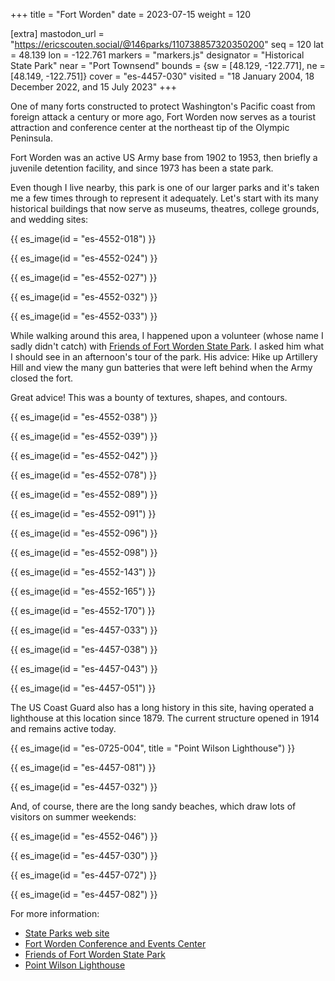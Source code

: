 +++
title = "Fort Worden"
date = 2023-07-15
weight = 120

[extra]
mastodon_url = "https://ericscouten.social/@146parks/110738857320350200"
seq = 120
lat = 48.139
lon = -122.761
markers = "markers.js"
designator = "Historical State Park"
near = "Port Townsend"
bounds = {sw = [48.129, -122.771], ne = [48.149, -122.751]}
cover = "es-4457-030"
visited = "18 January 2004, 18 December 2022, and 15 July 2023"
+++

One of many forts constructed to protect Washington's Pacific coast from foreign attack a century or more ago, Fort Worden now serves as a tourist attraction and conference center at the northeast tip of the Olympic Peninsula.

<!-- more -->

Fort Worden was an active US Army base from 1902 to 1953, then briefly a juvenile detention facility, and since 1973 has been a state park.

Even though I live nearby, this park is one of our larger parks and it's taken me a few times through to represent it adequately. Let's start with its many historical buildings that now serve as museums, theatres, college grounds, and wedding sites:

{{ es_image(id = "es-4552-018") }}

{{ es_image(id = "es-4552-024") }}

{{ es_image(id = "es-4552-027") }}

{{ es_image(id = "es-4552-032") }}

{{ es_image(id = "es-4552-033") }}

While walking around this area, I happened upon a volunteer (whose name I sadly didn't catch) with [Friends of Fort Worden State Park](https://www.fwfriends.org). I asked him what I should see in an afternoon's tour of the park. His advice: Hike up Artillery Hill and view the many gun batteries that were left behind when the Army closed the fort.

Great advice! This was a bounty of textures, shapes, and contours.

{{ es_image(id = "es-4552-038") }}

{{ es_image(id = "es-4552-039") }}

{{ es_image(id = "es-4552-042") }}

{{ es_image(id = "es-4552-078") }}

{{ es_image(id = "es-4552-089") }}

{{ es_image(id = "es-4552-091") }}

{{ es_image(id = "es-4552-096") }}

{{ es_image(id = "es-4552-098") }}

{{ es_image(id = "es-4552-143") }}

{{ es_image(id = "es-4552-165") }}

{{ es_image(id = "es-4552-170") }}

{{ es_image(id = "es-4457-033") }}

{{ es_image(id = "es-4457-038") }}

{{ es_image(id = "es-4457-043") }}

{{ es_image(id = "es-4457-051") }}

The US Coast Guard also has a long history in this site, having operated a lighthouse at this location since 1879. The current structure opened in 1914 and remains active today.

{{ es_image(id = "es-0725-004", title = "Point Wilson Lighthouse") }}

{{ es_image(id = "es-4457-081") }}

{{ es_image(id = "es-4457-032") }}

And, of course, there are the long sandy beaches, which draw lots of visitors on summer weekends:

{{ es_image(id = "es-4552-046") }}

{{ es_image(id = "es-4457-030") }}

{{ es_image(id = "es-4457-072") }}

{{ es_image(id = "es-4457-082") }}

For more information:

* [State Parks web site](https://www.parks.wa.gov/511/Fort-Worden)
* [Fort Worden Conference and Events Center](https://fortworden.org)
* [Friends of Fort Worden State Park](https://www.fwfriends.org)
* [Point Wilson Lighthouse](https://www.pointwilsonlighthouse.org)
